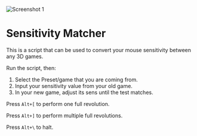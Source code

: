 ![Screenshot 1](https://i.redd.it/nlhjc43ex3e11.png)

# Sensitivity Matcher

This is a script that can be used to convert your mouse sensitivity between any 3D games.

Run the script, then:

1) Select the Preset/game that you are coming from.
2) Input your sensitivity value from your old game.
3) In your new game, adjust its sens until the test matches.

Press `Alt+[` to perform one full revolution.

Press `Alt+]` to perform multiple full revolutions.

Press `Alt+\` to halt.
